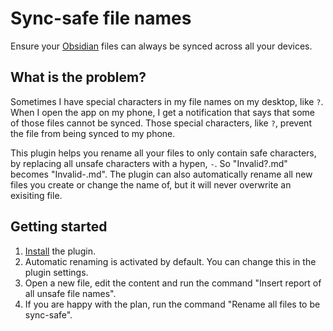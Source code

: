 # Sync-safe file names

Ensure your [Obsidian](https://obsidian.md/) files can always be synced across all your devices.

## What is the problem?

Sometimes I have special characters in my file names on my desktop, like `?`. When I open the app on my phone, I get a notification that says that some of those files cannot be synced. Those special characters, like `?`, prevent the file from being synced to my phone.

This plugin helps you rename all your files to only contain safe characters, by replacing all unsafe characters with a hypen, `-`. So "Invalid?.md" becomes "Invalid-.md". The plugin can also automatically rename all new files you create or change the name of, but it will never overwrite an exisiting file.

## Getting started

1. [Install](https://help.obsidian.md/community-plugins) the plugin.
2. Automatic renaming is activated by default. You can change this in the plugin settings.
3. Open a new file, edit the content and run the command "Insert report of all unsafe file names".
4. If you are happy with the plan, run the command "Rename all files to be sync-safe".

